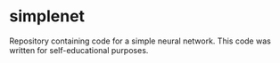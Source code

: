 # simplenet
Repository containing code for a simple neural network. This code was written for self-educational purposes. 
